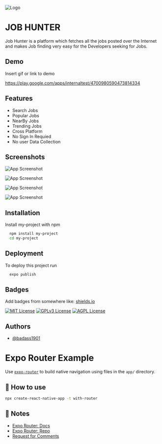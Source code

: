 
![Logo](https://github.com/badass1901/React_Navtive_Job_Finder/blob/master/assets/splash.png?raw=true)


# JOB HUNTER

Job Hunter is a platform which fetches all the jobs posted over the Internet and makes Job finding very easy for the Developers seeking for Jobs.



## Demo

Insert gif or link to demo

https://play.google.com/apps/internaltest/4700980590473814334
## Features

- Search Jobs
- Popular Jobs
- NearBy Jobs
- Trending Jobs
- Cross Platform
- No Sign In Requied
- No user Data Collection


## Screenshots

![App Screenshot](https://github.com/badass1901/React_Navtive_Job_Finder/blob/master/assets/screenshots/1.png?raw=true)

![App Screenshot](https://github.com/badass1901/React_Navtive_Job_Finder/blob/master/assets/screenshots/2.png?raw=true)

![App Screenshot](https://github.com/badass1901/React_Navtive_Job_Finder/blob/master/assets/screenshots/3.png?raw=true)

![App Screenshot](https://github.com/badass1901/React_Navtive_Job_Finder/blob/master/assets/screenshots/5.png?raw=true)


## Installation

Install my-project with npm

```bash
  npm install my-project
  cd my-project
```
    
## Deployment

To deploy this project run

```bash
  expo publish
```


## Badges

Add badges from somewhere like: [shields.io](https://shields.io/)

[![MIT License](https://img.shields.io/badge/License-MIT-green.svg)](https://choosealicense.com/licenses/mit/)
[![GPLv3 License](https://img.shields.io/badge/License-GPL%20v3-yellow.svg)](https://opensource.org/licenses/)
[![AGPL License](https://img.shields.io/badge/license-AGPL-blue.svg)](http://www.gnu.org/licenses/agpl-3.0)


## Authors

- [@badass1901](https://www.github.com/badass1901)


# Expo Router Example

Use [`expo-router`](https://expo.github.io/router) to build native navigation using files in the `app/` directory.

## 🚀 How to use

```sh
npx create-react-native-app -t with-router
```

## 📝 Notes

- [Expo Router: Docs](https://expo.github.io/router)
- [Expo Router: Repo](https://github.com/expo/router)
- [Request for Comments](https://github.com/expo/router/discussions/1)
